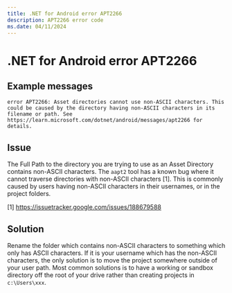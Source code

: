 ```yaml
---
title: .NET for Android error APT2266
description: APT2266 error code
ms.date: 04/11/2024
---
```

# .NET for Android error APT2266

## Example messages

```
error APT2266: Asset directories cannot use non-ASCII characters. This could be caused by the directory having non-ASCII characters in its filename or path. See https://learn.microsoft.com/dotnet/android/messages/apt2266 for details.
```

## Issue

The Full Path to the directory you are trying to use as an Asset Directory
contains non-ASCII characters. The `aapt2` tool has a known bug where it cannot traverse directories with non-ASCII characters [1].
This is commonly caused by users having non-ASCII characters in their usernames, or in the project folders.

[1] https://issuetracker.google.com/issues/188679588

## Solution

Rename the folder which contains non-ASCII characters to something which only has ASCII characters. If it is your username which has the non-ASCII
characters, the only solution is to move the project somewhere outside of
your user path. Most common solutions is to have a working or sandbox directory off the root of your drive rather than creating projects in `c:\Users\xxx`.